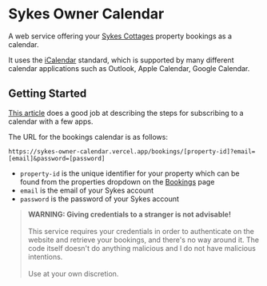 # Sykes Owner Calendar

A web service offering your [Sykes Cottages](https://www.sykescottages.co.uk) property bookings as a calendar.

It uses the [iCalendar](https://en.wikipedia.org/wiki/ICalendar) standard, which is supported by many different calendar applications such as Outlook, Apple Calendar, Google Calendar.

## Getting Started

[This article](https://help.hospitable.com/en/articles/4605516-how-can-i-add-the-ical-feed-to-the-calendar-on-my-device) does a good job at describing the steps for subscribing to a calendar with a few apps.

The URL for the bookings calendar is as follows:

```
https://sykes-owner-calendar.vercel.app/bookings/[property-id]?email=[email]&password=[password]
```

- `property-id` is the unique identifier for your property which can be found from the properties dropdown on the [Bookings](https://www.sykescottages.co.uk/owner/bookings) page
- `email` is the email of your Sykes account
- `password` is the password of your Sykes account

> **WARNING: Giving credentials to a stranger is not advisable!** <br><br> This service requires your credentials in order to authenticate on the website and retrieve your bookings, and there's no way around it. The code itself doesn't do anything malicious and I do not have malicious intentions. <br><br> Use at your own discretion.
